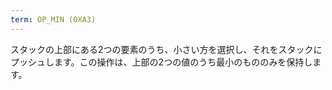 ```yaml
---
term: OP_MIN (0XA3)
---
```


スタックの上部にある2つの要素のうち、小さい方を選択し、それをスタックにプッシュします。この操作は、上部の2つの値のうち最小のもののみを保持します。